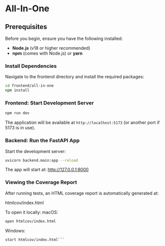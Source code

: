 # All-In-One

## Prerequisites
Before you begin, ensure you have the following installed:
- **Node.js** (v18 or higher recommended)
- **npm** (comes with Node.js) or **yarn**

### Install Dependencies

Navigate to the frontend directory and install the required packages:


```bash
cd frontend/all-in-one
npm install
```

### Frontend: Start Development Server

```bash
npm run dev
```

The application will be available at `http://localhost:5173` (or another port if 5173 is in use).

### Backend: Run the FastAPI App

Start the development server:

```bash
uvicorn backend.main:app --reload

```
The app will start at:
http://127.0.0.1:8000

### Viewing the Coverage Report

After running tests, an HTML coverage report is automatically generated at:

htmlcov/index.html


To open it locally:
macOS:
```bash
open htmlcov/index.html
```
Windows:
```bash
start htmlcov/index.html```